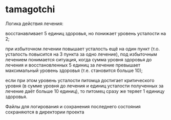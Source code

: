# tamagotchi
Логика действия лечения:

восстанавливает 5 единиц здоровья, но понижает уровень усталости на 2;
   
при избыточном лечении повышает усталость ещё на один пункт (т.о. усталость повысится на 3 пункта за одно лечение), под избыточным лечением понимается ситуация, когда сумма уровня здоровья до лечения и восстановленных 5 единиц за лечение превышает максимальный уровень здоровья (т.е. становится больше 10);
   
если при этом уровень усталости питомца достигает критического уровня (в сумме уровня до лечения и единиц усталости полученных за лечение даёт больше 10 единиц), то питомец сразу же теряет 1 единицу здоровья.

Файлы для логирования и сохранения последнего состояния сохраняются в директории проекта
